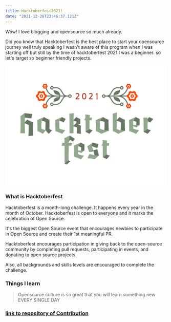 ```yaml
---
title: Hacktoberfest2021!
date: "2021-12-26T23:46:37.121Z"
---
```


Wow! I love blogging and opensource so much already.

Did you know that Hacktoberfest is the best place to start your opensource journey well truly speaking I wasn't aware of this program when I was starting off but still by the time of hacktoberfest 2021 I was a beginner. so let's target so beginner friendly projects.

![hacktoberfest](./hacktoberfest2021.png)

### What is Hacktoberfest

Hacktoberfest is a month-long challenge. It happens every year in the month of October. Hacktoberfest is open to everyone and it marks the celebration of Open Source. 

It's the biggest Open Source event that encourages newbies to participate in Open Source and create their 1st meaningful PR.

Hacktoberfest encourages participation in giving back to the open-source community by completing pull requests, participating in events, and donating to open source projects.

Also, all backgrounds and skills levels are encouraged to complete the challenge.

### Things I learn

> Opensource culture is so great that you will learn something new 
EVERY SINGLE DAY

### [link to repository of Contribution](https://github.com/nidhisingh-1/OnlyHTML-CSS)
